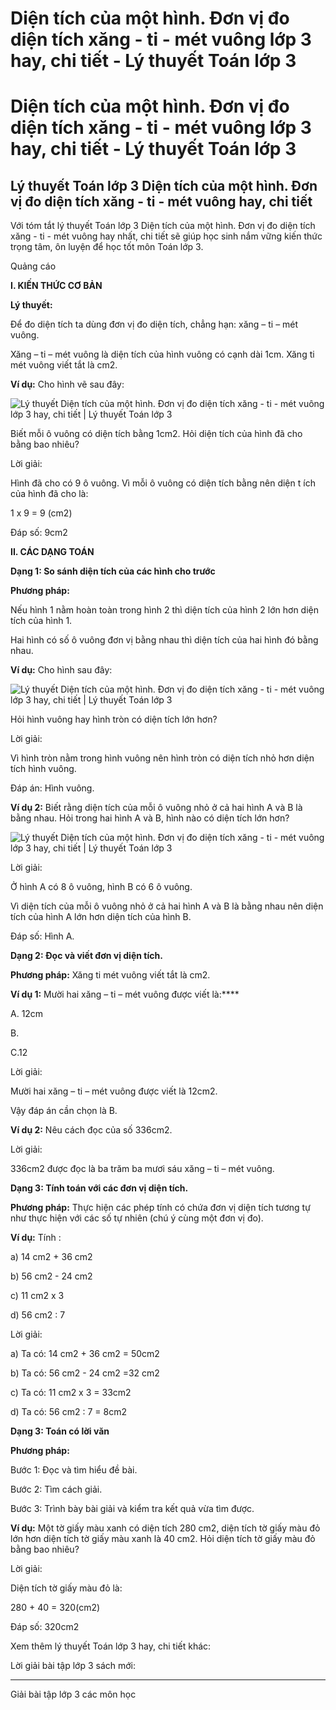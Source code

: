 # Diện tích của một hình. Đơn vị đo diện tích xăng - ti - mét vuông lớp 3 hay, chi tiết - Lý thuyết Toán lớp 3

# Diện tích của một hình. Đơn vị đo diện tích xăng - ti - mét vuông lớp 3 hay, chi tiết - Lý thuyết Toán lớp 3

## Lý thuyết Toán lớp 3 Diện tích của một hình. Đơn vị đo diện tích xăng - ti - mét vuông hay, chi tiết

Với tóm tắt lý thuyết Toán lớp 3 Diện tích của một hình. Đơn vị đo diện tích xăng - ti - mét vuông hay nhất, chi tiết sẽ giúp học sinh nắm vững kiến thức trọng tâm, ôn luyện để học tốt môn Toán lớp 3.

Quảng cáo

**I. KIẾN THỨC CƠ BẢN**

**Lý thuyết:**

Để đo diện tích ta dùng đơn vị đo diện tích, chẳng hạn: xăng – ti – mét vuông.

Xăng – ti – mét vuông là diện tích của hình vuông có cạnh dài 1cm. Xăng ti mét vuông viết tắt là cm2.

**Ví dụ:** Cho hình vẽ sau đây: 

![Lý thuyết Diện tích của một hình. Đơn vị đo diện tích xăng - ti - mét vuông lớp 3 hay, chi tiết | Lý thuyết Toán lớp 3](https://vietjack.com/giai-toan-lop-3/images/ly-thuyet-dien-tich-cua-mot-hinh-don-vi-do-dien-tich-xang-ti-met-vuong-91716.png)

Biết mỗi ô vuông có diện tích bằng 1cm2. Hỏi diện tích của hình đã cho bằng bao nhiêu?

Lời giải: 

Hình đã cho có 9 ô vuông. Vì mỗi ô vuông có diện tích bằng nên diện t ích của hình đã cho là: 

1 x 9 = 9 (cm2)

Đáp số: 9cm2

**II. CÁC DẠNG TOÁN**

**Dạng 1: So sánh diện tích của các hình cho trước**

**Phương pháp:**

Nếu hình 1 nằm hoàn toàn trong hình 2 thì diện tích của hình 2 lớn hơn diện tích của hình 1.

Hai hình có số ô vuông đơn vị bằng nhau thì diện tích của hai hình đó bằng nhau.

**Ví dụ:** Cho hình sau đây: 

![Lý thuyết Diện tích của một hình. Đơn vị đo diện tích xăng - ti - mét vuông lớp 3 hay, chi tiết | Lý thuyết Toán lớp 3](https://vietjack.com/giai-toan-lop-3/images/ly-thuyet-dien-tich-cua-mot-hinh-don-vi-do-dien-tich-xang-ti-met-vuong-91717.png)

Hỏi hình vuông hay hình tròn có diện tích lớn hơn?

Lời giải: 

Vì hình tròn nằm trong hình vuông nên hình tròn có diện tích nhỏ hơn diện tích hình vuông. 

Đáp án: Hình vuông.

**Ví dụ 2:** Biết rằng diện tích của mỗi ô vuông nhỏ ở cả hai hình A và B là bằng nhau. Hỏi trong hai hình A và B, hình nào có diện tích lớn hơn?

![Lý thuyết Diện tích của một hình. Đơn vị đo diện tích xăng - ti - mét vuông lớp 3 hay, chi tiết | Lý thuyết Toán lớp 3](https://vietjack.com/giai-toan-lop-3/images/ly-thuyet-dien-tich-cua-mot-hinh-don-vi-do-dien-tich-xang-ti-met-vuong-91718.png)

Lời giải:

Ở hình A có 8 ô vuông, hình B có 6 ô vuông. 

Vì diện tích của mỗi ô vuông nhỏ ở cả hai hình A và B là bằng nhau nên diện tích của hình A lớn hơn diện tích của hình B.

Đáp số: Hình A.

**Dạng 2: Đọc và viết đơn vị diện tích.**

**Phương pháp:** Xăng ti mét vuông viết tắt là cm2.

**Ví dụ 1:** Mười hai xăng – ti – mét vuông được viết là:****

A. 12cm

B.

C.12

Lời giải: 

Mười hai xăng – ti – mét vuông được viết là 12cm2.

Vậy đáp án cần chọn là B.

**Ví dụ 2:** Nêu cách đọc của số 336cm2.

Lời giải:

336cm2 được đọc là ba trăm ba mươi sáu xăng – ti – mét vuông.

**Dạng 3: Tính toán với các đơn vị diện tích.**

**Phương pháp:** Thực hiện các phép tính có chứa đơn vị diện tích tương tự như thực hiện với các số tự nhiên (chú ý cùng một đơn vị đo).

**Ví dụ:** Tính :

a) 14 cm2 \+ 36 cm2

b) 56 cm2 \- 24 cm2

c) 11 cm2 x 3

d) 56 cm2 : 7

Lời giải:

a) Ta có: 14 cm2 \+ 36 cm2 = 50cm2

b) Ta có: 56 cm2 \- 24 cm2 =32 cm2

c) Ta có: 11 cm2 x 3 = 33cm2

d) Ta có: 56 cm2 : 7 = 8cm2

**Dạng 3: Toán có lời văn**

**Phương pháp:**

Bước 1: Đọc và tìm hiểu đề bài.

Bước 2: Tìm cách giải.

Bước 3: Trình bày bài giải và kiểm tra kết quả vừa tìm được.

**Ví dụ:** Một tờ giấy màu xanh có diện tích 280 cm2, diện tích tờ giấy màu đỏ lớn hơn diện tích tờ giấy màu xanh là 40 cm2. Hỏi diện tích tờ giấy màu đỏ bằng bao nhiêu?

Lời giải:

Diện tích tờ giấy màu đỏ là:

280 + 40 = 320(cm2)

Đáp số: 320cm2

Xem thêm lý thuyết Toán lớp 3 hay, chi tiết khác:

Lời giải bài tập lớp 3 sách mới:

* * *

Giải bài tập lớp 3 các môn học
